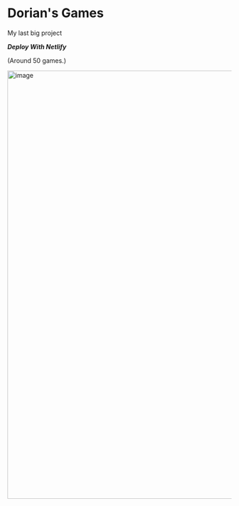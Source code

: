 # Dorian's Games

My last big project

***Deploy With Netlify***

(Around 50 games.)

<img width="960" alt="image" src="https://github.com/Tacogamerman/Dorians-Games/assets/119009502/ca6a19fc-4258-49d3-befa-7641ca293f14">

